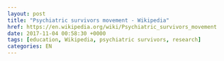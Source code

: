 ```yaml
---
layout: post
title: "Psychiatric survivors movement - Wikipedia"
href: https://en.wikipedia.org/wiki/Psychiatric_survivors_movement
date: 2017-11-04 00:58:30 +0000
tags: [education, Wikipedia, psychiatric survivors, research]
categories: EN
---
```

